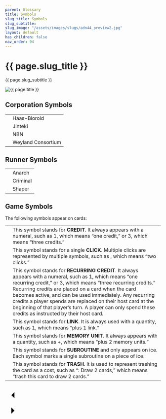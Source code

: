 ```yaml
---
parent: Glossary
title: Symbols
slug_title: Symbols
slug_subtitle:
slug_image: "/assets/images/slugs/adn44_preview2.jpg"
layout: default
has_children: false
nav_order: 94
---
```


<div class="slug">
    <div class="title-container">
        <h1 class="page-slug_title">{{ page.slug_title }}</h1>
        <p class="page-slug_subtitle">{{ page.slug_subtitle }}</p>
    </div>
    <div class="image-container faded-left">
        <img src="{{ page.slug_image | relative_url }}" alt="{{ page.title }}" />
    </div>
</div>

<div class="tables-container">
  <div class="table-group">
    <h2>Corporation Symbols</h2>
    <table class="sml-table">
      <tr>
        <td><span class="nric-blue haas"></span></td>
        <td>Haas-Bioroid</td>
      </tr>
      <tr>
        <td><span class="nric-blue jinteki"></span></td>
        <td>Jinteki</td>
      </tr>
      <tr>
        <td><span class="nric-blue nbn"></span></td>
        <td>NBN</td>
      </tr>
      <tr>
        <td><span class="nric-blue weyland"></span></td>
        <td>Weyland Consortium</td>
      </tr>
    </table>
  </div>

  <div class="table-group">
    <h2>Runner Symbols</h2>
    <table class="sml-table">
      <tr>
        <td><span class="nric-red anarch"></span></td>
        <td>Anarch</td>
      </tr>
      <tr>
        <td><span class="nric-red criminal"></span></td>
        <td>Criminal</td>
      </tr>
      <tr>
        <td><span class="nric-red shaper"></span></td>
        <td>Shaper</td>
      </tr>
    </table>
  </div>
</div>

## Game Symbols

The following symbols appear on cards:

<table class="sml-table">
    <tr>
      <td><span class="nric-grey credit"></span></td>
      <td>This symbol stands for <b>CREDIT</b>. It always appears with a numeral, such as <span class="grey-font-bl">1</span><span class="nric-grey credit"></span>, which means “one credit,” or <span class="grey-font-bl">3</span><span class="nric-grey credit"></span>, which means “three credits.”</td>
    </tr>
    <tr>
      <td><span class="nric-grey click"></span></td>
      <td>This symbol stands for a single <b>CLICK</b>. Multiple clicks are represented by multiple symbols, such as <span class="nric-grey click"></span><span class="nric-grey click"></span>, which means “two clicks.”</td>
    </tr>
    <tr>
      <td><span class="nric-grey re-credit"></span></td>
      <td>This symbol stands for <b>RECURRING CREDIT</b>. It always appears with a numeral, such as <span class="grey-font-bl">1</span><span class="nric-grey re-credit"></span>, which means “one recurring credit,” or <span class="grey-font-bl">3</span><span class="nric-grey re-credit"></span>, which means “three recurring credits.” Recurring credits are placed on a card when the card becomes active, and can be used immediately. Any recurring credits a player spends are replaced on their host card at the beginning of that player’s turn. A player can only spend these credits as instructed by their host card.</td>
    </tr>
    <tr>
      <td><span class="nric-grey link"></span></td>
      <td>This symbol stands for <b>LINK</b>. It is always used with a quantity, such as <span class="grey-font-bl">1</span><span class="nric-grey link"></span>, which means “plus 1 link.”</td>
    </tr>
    <tr>
      <td><span class="nric-grey mu1"></span></td>
      <td>This symbol stands for <b>MEMORY UNIT</b>. It always appears with a quantity, such as +<span class="nric-grey mu2"></span>, which means “plus 2 memory units.”</td>
    </tr>
    <tr>
      <td><span class="nric-grey subroutine"></span></td>
      <td>This symbol stands for <b>SUBROUTINE</b> and only appears on ice. Each symbol marks a single subroutine on a piece of ice.</td>
    </tr>
    <tr>
      <td><span class="nric-grey trash"></span></td>
      <td>This symbol stands for <b>TRASH</b>. It is used to represent trashing the card as a cost, such as “<span class="nric-grey trash"></span>: Draw 2 cards,” which means “trash this card to draw 2 cards.”</td>
    </tr>    
  </table>


<div class="nav-buttons">
  <!-- Previous Button -->
  <a href="/docs/glossary/actions" class="nav-button" aria-label="Previous page">    
  <div class="nav-button no-link" aria-label="Previous page">
    <div class="nav-item">
      <svg xmlns="http://www.w3.org/2000/svg" width="50" height="50" viewBox="0 0 50 50">
        <path d="M30 20L20 30L30 40" />
      </svg>
    </div>
  </div>

  <!-- Next Button -->
  <div class="nav-button no-link" aria-label="Next page">        
      <svg xmlns="http://www.w3.org/2000/svg" width="50" height="50" viewBox="0 0 50 50">
        <path d="M20 20L30 30L20 40" />
      </svg>
    </div>
</div>
